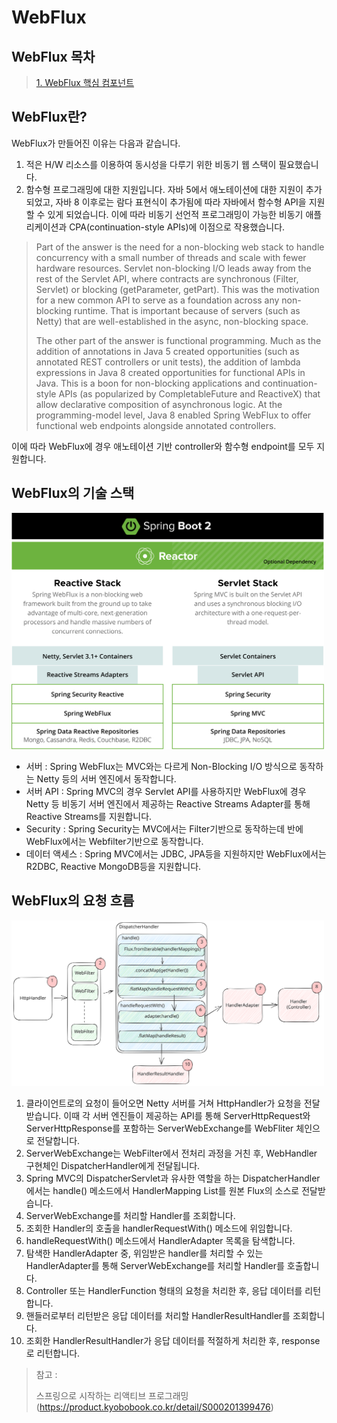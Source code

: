 # WebFlux

## WebFlux 목차

> [1. WebFlux 핵심 컴포넌트](https://github.com/tlarbals824/TIL/blob/main/spring/WebFlux/WebFluxMainComponent.md)

## WebFlux란?

WebFlux가 만들어진 이유는 다음과 같습니다.
1. 적은 H/W 리소스를 이용하여 동시성을 다루기 위한 비동기 웹 스택이 필요했습니다.
2. 함수형 프로그래밍에 대한 지원입니다. 자바 5에서 애노테이션에 대한 지원이 추가되었고, 자바 8 이후로는 람다 표현식이 추가됨에 따라 자바에서 함수형 API을 지원할 수 있게 되었습니다. 이에 따라 비동기 선언적 프로그래밍이 가능한 비동기 애플리케이션과 CPA(continuation-style APIs)에 이점으로 작용했습니다.

>Part of the answer is the need for a non-blocking web stack to handle concurrency with a small number of threads and scale with fewer hardware resources. Servlet non-blocking I/O leads away from the rest of the Servlet API, where contracts are synchronous (Filter, Servlet) or blocking (getParameter, getPart). This was the motivation for a new common API to serve as a foundation across any non-blocking runtime. That is important because of servers (such as Netty) that are well-established in the async, non-blocking space.
>
> The other part of the answer is functional programming. Much as the addition of annotations in Java 5 created opportunities (such as annotated REST controllers or unit tests), the addition of lambda expressions in Java 8 created opportunities for functional APIs in Java. This is a boon for non-blocking applications and continuation-style APIs (as popularized by CompletableFuture and ReactiveX) that allow declarative composition of asynchronous logic. At the programming-model level, Java 8 enabled Spring WebFlux to offer functional web endpoints alongside annotated controllers.

이에 따라 WebFlux에 경우 애노테이션 기반 controller와 함수형 endpoint를 모두 지원합니다.

## WebFlux의 기술 스택

<img src="img/reactiveStack.svg" width="500">

* 서버 : Spring WebFlux는 MVC와는 다르게 Non-Blocking I/O 방식으로 동작하는 Netty 등의 서버 엔진에서 동작합니다.
* 서버 API : Spring MVC의 경우 Servlet API를 사용하지만 WebFlux에 경우 Netty 등 비동기 서버 엔진에서 제공하는 Reactive Streams Adapter를 통해 Reactive Streams를 지원합니다.
* Security : Spring Security는 MVC에서는 Filter기반으로 동작하는데 반에 WebFlux에서는 Webfilter기반으로 동작합니다.
* 데이터 액세스 : Spring MVC에서는 JDBC, JPA등을 지원하지만 WebFlux에서는 R2DBC, Reactive MongoDB등을 지원합니다.

## WebFlux의 요청 흐름

<img src="img/DispatcherHandler.svg" width="500">

1. 클라이언트로의 요청이 들어오면 Netty 서버를 거쳐 HttpHandler가 요청을 전달받습니다. 이때 각 서버 엔진들이 제공하는 API를 통해 ServerHttpRequest와 ServerHttpResponse를 포함하는 ServerWebExchange를 WebFliter 체인으로 전달합니다.
2. ServerWebExchange는 WebFilter에서 전처리 과정을 거친 후, WebHandler 구현체인 DispatcherHandler에게 전달됩니다.
3. Spring MVC의 DispatcherServlet과 유사한 역할을 하는 DispatcherHandler에서는 handle() 메소드에서 HandlerMapping List를 원본 Flux의 소스로 전달받습니다.
4. ServerWebExchange를 처리할 Handler를 조회합니다.
5. 조회한 Handler의 호출을 handlerRequestWith() 메소드에 위임합니다.
6. handleRequestWith() 메소드에서 HandlerAdapter 목록을 탐색합니다.
7. 탐색한 HandlerAdapter 중, 위임받은 handler를 처리할 수 있는 HandlerAdapter를 통해 ServerWebExchange를 처리할 Handler를 호출합니다.
8. Controller 또는 HandlerFunction 형태의 요청을 처리한 후, 응답 데이터를 리턴합니다.
9. 핸들러로부터 리턴받은 응답 데이터를 처리할 HandlerResultHandler를 조회합니다.
10. 조회한 HandlerResultHandler가 응답 데이터를 적절하게 처리한 후, response로 리턴합니다.


> 참고 :
>
> 스프링으로 시작하는 리액티브 프로그래밍(https://product.kyobobook.co.kr/detail/S000201399476)
